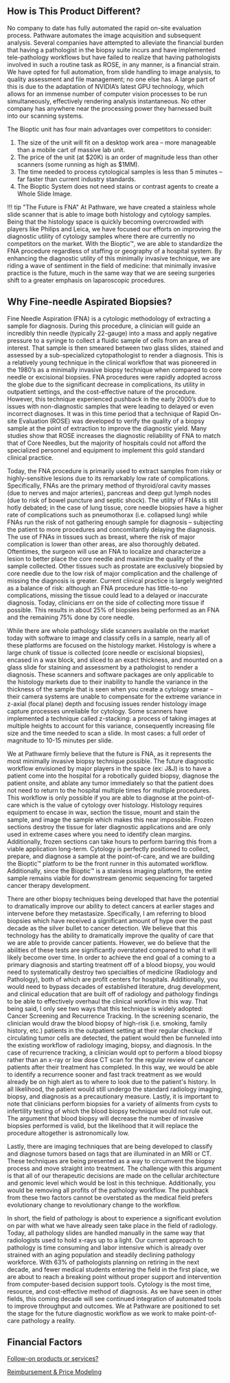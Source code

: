## How is This Product Different?
No company to date has fully automated the rapid on-site evaluation process. Pathware automates the image acquisition and subsequent analysis. Several companies have attempted to alleviate the financial burden that having a pathologist in the biopsy suite incurs and have implemented tele-pathology workflows but have failed to realize that having pathologists involved in such a routine task as ROSE, in any manner, is a financial strain. We have opted for full automation, from slide handling to image analysis, to quality assessment and file management; no one else has. A large part of this is due to the adaptation of NVIDIA’s latest GPU technology, which allows for an immense number of computer vision processes to be run simultaneously, effectively rendering analysis instantaneous. No other company has anywhere near the processing power they harnessed built into our scanning systems.

The Bioptic unit has four main advantages over competitors to consider:

1. The size of the unit will fit on a desktop work area – more manageable than a mobile cart of massive lab unit.
2. The price of the unit (at $20K) is an order of magnitude less than other scanners (some running as high as $1MM).
3. The time needed to process cytological samples is less than 5 minutes – far faster than current industry standards.
4. The Bioptic System does not need stains or contrast agents to create a Whole Slide Image.

!!! tip "The Future is FNA"
    At Pathware, we have created a stainless whole slide scanner that is able to image both histology and cytology samples. Being that the histology space is quickly becoming overcrowded with players like Philips and Leica, we have focused our efforts on improving the diagnostic utility of cytology samples where there are currently no competitors on the market. With the Bioptic™, we are able to standardize the FNA procedure regardless of staffing or geography of a hospital system. By enhancing the diagnostic utility of this minimally invasive technique, we are riding a wave of sentiment in the field of medicine: that minimally invasive practice is the future, much in the same way that we are seeing surgeries shift to a greater emphasis on laparoscopic procedures.
    
## Why Fine-needle Aspirated Biopsies?
Fine Needle Aspiration (FNA) is a cytologic methodology of extracting a sample for diagnosis. During this procedure, a clinician will guide an incredibly thin needle (typically 22-gauge) into a mass and apply negative pressure to a syringe to collect a fluidic sample of cells from an area of interest. That sample is then smeared between two glass slides, stained and assessed by a sub-specialized cytopathologist to render a diagnosis. This is a relatively young technique in the clinical workflow that was pioneered in the 1980’s as a minimally invasive biopsy technique when compared to core needle or excisional biopsies. FNA procedures were rapidly adopted across the globe due to the significant decrease in complications, its utility in outpatient settings, and the cost-effective nature of the procedure. However, this technique experienced pushback in the early 2000’s due to issues with non-diagnostic samples that were leading to delayed or even incorrect diagnoses. It was in this time period that a technique of Rapid On-site Evaluation (ROSE) was developed to verify the quality of a biopsy sample at the point of extraction to improve the diagnostic yield. Many studies show that ROSE increases the diagnostic reliability of FNA to match that of Core Needles, but the majority of hospitals could not afford the specialized personnel and equipment to implement this gold standard clinical practice.

Today, the FNA procedure is primarily used to extract samples from risky or highly-sensitive lesions due to its remarkably low rate of complications. Specifically, FNAs are the primary method of thyroid/oral cavity masses (due to nerves and major arteries), pancreas and deep gut lymph nodes (due to risk of bowel puncture and septic shock). The utility of FNAs is still hotly debated; in the case of lung tissue, core needle biopsies have a higher rate of complications such as pneumothorax (i.e. collapsed lung) while FNAs run the risk of not gathering enough sample for diagnosis – subjecting the patient to more procedures and concomitantly delaying the diagnosis. The use of FNAs in tissues such as breast, where the risk of major complication is lower than other areas, are also thoroughly debated. Oftentimes, the surgeon will use an FNA to localize and characterize a lesion to better place the core needle and maximize the quality of the sample collected. Other tissues such as prostate are exclusively biopsied by core needle due to the low risk of major complication and the challenge of missing the diagnosis is greater. Current clinical practice is largely weighted as a balance of risk: although an FNA procedure has little-to-no complications, missing the tissue could lead to a delayed or inaccurate diagnosis. Today, clinicians err on the side of collecting more tissue if possible. This results in about 25% of biopsies being performed as an FNA and the remaining 75% done by core needle.

While there are whole pathology slide scanners available on the market today with software to image and classify cells in a sample, nearly all of these platforms are focused on the histology market. Histology is where a large chunk of tissue is collected (core needle or excisional biopsies), encased in a wax block, and sliced to an exact thickness, and mounted on a glass slide for staining and assessment by a pathologist to render a diagnosis. These scanners and software packages are only applicable to the histology markets due to their inability to handle the variance in the thickness of the sample that is seen when you create a cytology smear – their camera systems are unable to compensate for the extreme variance in z-axial (focal plane) depth and focusing issues render histology image capture processes unreliable for cytology. Some scanners have implemented a technique called z-stacking: a process of taking images at multiple heights to account for this variance, consequently increasing file size and the time needed to scan a slide. In most cases: a full order of magnitude to 10-15 minutes per slide.

We at Pathware firmly believe that the future is FNA, as it represents the most minimally invasive biopsy technique possible. The future diagnostic workflow envisioned by major players in the space (ex: J&J) is to have a patient come into the hospital for a robotically guided biopsy, diagnose the patient onsite, and ablate any tumor immediately so that the patient does not need to return to the hospital multiple times for multiple procedures. This workflow is only possible if you are able to diagnose at the point-of-care which is the value of cytology over histology. Histology requires equipment to encase in wax, section the tissue, mount and stain the sample, and image the sample which makes this near impossible. Frozen sections destroy the tissue for later diagnostic applications and are only used in extreme cases where you need to identify clean margins. Additionally, frozen sections can take hours to perform barring this from a viable application long-term. Cytology is perfectly positioned to collect, prepare, and diagnose a sample at the point-of-care, and we are building the Bioptic™ platform to be the front runner in this automated workflow. Additionally, since the Bioptic™ is a stainless imaging platform, the entire sample remains viable for downstream genomic sequencing for targeted cancer therapy development.

There are other biopsy techniques being developed that have the potential to dramatically improve our ability to detect cancers at earlier stages and intervene before they metastasize. Specifically, I am referring to blood biopsies which have received a significant amount of hype over the past decade as the silver bullet to cancer detection. We believe that this technology has the ability to dramatically improve the quality of care that we are able to provide cancer patients. However, we do believe that the abilities of these tests are significantly overstated compared to what it will likely become over time. In order to achieve the end goal of a coming to a primary diagnosis and starting treatment off of a blood biopsy, you would need to systematically destroy two specialties of medicine (Radiology and Pathology), both of which are profit centers for hospitals. Additionally, you would need to bypass decades of established literature, drug development, and clinical education that are built off of radiology and pathology findings to be able to effectively overhaul the clinical workflow in this way. That being said, I only see two ways that this technique is widely adopted: Cancer Screening and Recurrence Tracking. In the screening scenario, the clinician would draw the blood biopsy of high-risk (i.e. smoking, family history, etc.) patients in the outpatient setting at their regular checkup. If circulating tumor cells are detected, the patient would then be funneled into the existing workflow of radiology imaging, biopsy, and diagnosis. In the case of recurrence tracking, a clinician would opt to perform a blood biopsy rather than an x-ray or low dose CT scan for the regular review of cancer patients after their treatment has completed. In this way, we would be able to identify a recurrence sooner and fast track treatment as we would already be on high alert as to where to look due to the patient's history. In all likelihood, the patient would still undergo the standard radiology imaging, biopsy, and diagnosis as a precautionary measure. Lastly, it is important to note that clinicians perform biopsies for a variety of ailments from cysts to infertility testing of which the blood biopsy technique would not rule out. The argument that blood biopsy will decrease the number of invasive biopsies performed is valid, but the likelihood that it will replace the procedure altogether is astronomically low.

Lastly, there are imaging techniques that are being developed to classify and diagnose tumors based on tags that are illuminated in an MRI or CT. These techniques are being presented as a way to circumvent the biopsy process and move straight into treatment. The challenge with this argument is that all of our therapeutic decisions are made on the cellular architecture and genomic level which would be lost in this technique. Additionally, you would be removing all profits of the pathology workflow. The pushback from these two factors cannot be overstated as the medical field prefers evolutionary change to revolutionary change to the workflow.

In short, the field of pathology is about to experience a significant evolution on par with what we have already seen take place in the field of radiology. Today, all pathology slides are handled manually in the same way that radiologists used to hold x-rays up to a light. Our current approach to pathology is time consuming and labor intensive which is already over strained with an aging population and steadily declining pathology workforce. With 63% of pathologists planning on retiring in the next decade, and fewer medical students entering the field in the first place, we are about to reach a breaking point without proper support and intervention from computer-based decision support tools. Cytology is the most time, resource, and cost-effective method of diagnosis. As we have seen in other fields, this coming decade will see continued integration of automated tools to improve throughput and outcomes. We at Pathware are positioned to set the stage for the future diagnostic workflow as we work to make point-of-care pathology a reality.

<!-- move em -->

## Financial Factors
[Follow-on products or services?](Sales%20and%20Marketing%20798fea689f844dddb24b53382092ca8e/Follow-on%20products%20or%20services%2098ee9204c6aa44b2ac6e827eef11051f.md)

[Reimbursement & Price Modeling](Sales%20and%20Marketing%20798fea689f844dddb24b53382092ca8e/Reimbursement%20&%20Price%20Modeling%20a2b16acf27dc415a81a859402c043bd5.md)